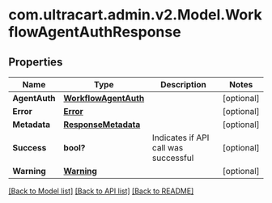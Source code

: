 # com.ultracart.admin.v2.Model.WorkflowAgentAuthResponse
## Properties

Name | Type | Description | Notes
------------ | ------------- | ------------- | -------------
**AgentAuth** | [**WorkflowAgentAuth**](WorkflowAgentAuth.md) |  | [optional] 
**Error** | [**Error**](Error.md) |  | [optional] 
**Metadata** | [**ResponseMetadata**](ResponseMetadata.md) |  | [optional] 
**Success** | **bool?** | Indicates if API call was successful | [optional] 
**Warning** | [**Warning**](Warning.md) |  | [optional] 


[[Back to Model list]](../README.md#documentation-for-models) [[Back to API list]](../README.md#documentation-for-api-endpoints) [[Back to README]](../README.md)

